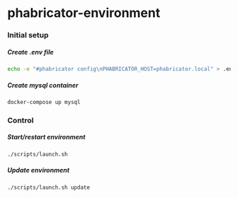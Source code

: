 # phabricator-environment
### Initial setup
##### Create .env file
```bash
echo -e "#phabricator config\nPHABRICATOR_HOST=phabricator.local" > .env
```
##### Create mysql container
```bash
docker-compose up mysql
```
### Control
##### Start/restart environment
```bash
./scripts/launch.sh
```
##### Update environment
```bash
./scripts/launch.sh update
```
